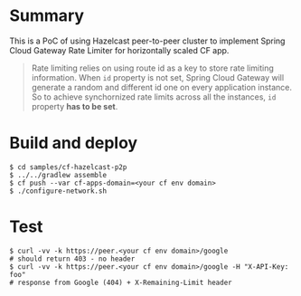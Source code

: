 # Summary

This is a PoC of using Hazelcast peer-to-peer cluster to implement Spring Cloud Gateway Rate Limiter for horizontally scaled CF app.

> Rate limiting relies on using route id as a key to store rate limiting information. When `id` property is not set, Spring Cloud Gateway will generate a random and different id one on every application instance. So to achieve synchornized rate limits across all the instances, `id` property **has to be set**.   

# Build and deploy

```
$ cd samples/cf-hazelcast-p2p
$ ../../gradlew assemble
$ cf push --var cf-apps-domain=<your cf env domain>
$ ./configure-network.sh
```
# Test

```
$ curl -vv -k https://peer.<your cf env domain>/google
# should return 403 - no header
$ curl -vv -k https://peer.<your cf env domain>/google -H "X-API-Key: foo"
# response from Google (404) + X-Remaining-Limit header
```
